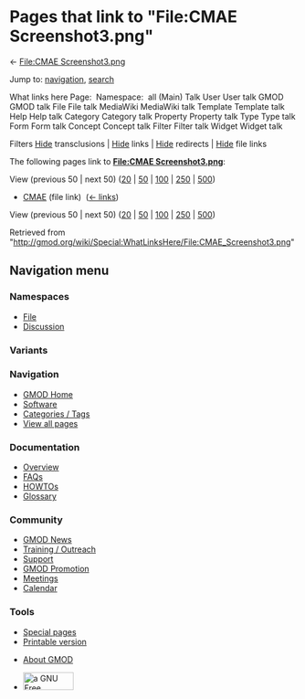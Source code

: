 <div id="mw-page-base" class="noprint">

</div>

<div id="mw-head-base" class="noprint">

</div>

<div id="content" class="mw-body" role="main">

<span id="top"></span>

<div id="mw-js-message" style="display:none;">

</div>



# <span dir="auto">Pages that link to "File:CMAE Screenshot3.png"</span>

<div id="bodyContent">

<div id="contentSub">

← [File:CMAE
Screenshot3.png](/wiki/File:CMAE_Screenshot3.png "File:CMAE Screenshot3.png")

</div>

<div id="jump-to-nav" class="mw-jump">

Jump to: [navigation](#mw-navigation), [search](#p-search)

</div>

<div id="mw-content-text">

What links here Page:  Namespace:  all (Main) Talk User User talk GMOD
GMOD talk File File talk MediaWiki MediaWiki talk Template Template talk
Help Help talk Category Category talk Property Property talk Type Type
talk Form Form talk Concept Concept talk Filter Filter talk Widget
Widget talk

Filters
[Hide](/mediawiki/index.php?title=Special:WhatLinksHere/File:CMAE_Screenshot3.png&hidetrans=1 "Special:WhatLinksHere/File:CMAE Screenshot3.png")
transclusions \|
[Hide](/mediawiki/index.php?title=Special:WhatLinksHere/File:CMAE_Screenshot3.png&hidelinks=1 "Special:WhatLinksHere/File:CMAE Screenshot3.png")
links \|
[Hide](/mediawiki/index.php?title=Special:WhatLinksHere/File:CMAE_Screenshot3.png&hideredirs=1 "Special:WhatLinksHere/File:CMAE Screenshot3.png")
redirects \|
[Hide](/mediawiki/index.php?title=Special:WhatLinksHere/File:CMAE_Screenshot3.png&hideimages=1 "Special:WhatLinksHere/File:CMAE Screenshot3.png")
file links

The following pages link to **[File:CMAE
Screenshot3.png](/wiki/File:CMAE_Screenshot3.png "File:CMAE Screenshot3.png")**:

View (previous 50 \| next 50)
([20](/mediawiki/index.php?title=Special:WhatLinksHere/File:CMAE_Screenshot3.png&limit=20 "Special:WhatLinksHere/File:CMAE Screenshot3.png")
\|
[50](/mediawiki/index.php?title=Special:WhatLinksHere/File:CMAE_Screenshot3.png&limit=50 "Special:WhatLinksHere/File:CMAE Screenshot3.png")
\|
[100](/mediawiki/index.php?title=Special:WhatLinksHere/File:CMAE_Screenshot3.png&limit=100 "Special:WhatLinksHere/File:CMAE Screenshot3.png")
\|
[250](/mediawiki/index.php?title=Special:WhatLinksHere/File:CMAE_Screenshot3.png&limit=250 "Special:WhatLinksHere/File:CMAE Screenshot3.png")
\|
[500](/mediawiki/index.php?title=Special:WhatLinksHere/File:CMAE_Screenshot3.png&limit=500 "Special:WhatLinksHere/File:CMAE Screenshot3.png"))

- [CMAE](/wiki/CMAE "CMAE") (file link) ‎
  <span class="mw-whatlinkshere-tools">([←
  links](/mediawiki/index.php?title=Special:WhatLinksHere&target=CMAE "Special:WhatLinksHere"))</span>

View (previous 50 \| next 50)
([20](/mediawiki/index.php?title=Special:WhatLinksHere/File:CMAE_Screenshot3.png&limit=20 "Special:WhatLinksHere/File:CMAE Screenshot3.png")
\|
[50](/mediawiki/index.php?title=Special:WhatLinksHere/File:CMAE_Screenshot3.png&limit=50 "Special:WhatLinksHere/File:CMAE Screenshot3.png")
\|
[100](/mediawiki/index.php?title=Special:WhatLinksHere/File:CMAE_Screenshot3.png&limit=100 "Special:WhatLinksHere/File:CMAE Screenshot3.png")
\|
[250](/mediawiki/index.php?title=Special:WhatLinksHere/File:CMAE_Screenshot3.png&limit=250 "Special:WhatLinksHere/File:CMAE Screenshot3.png")
\|
[500](/mediawiki/index.php?title=Special:WhatLinksHere/File:CMAE_Screenshot3.png&limit=500 "Special:WhatLinksHere/File:CMAE Screenshot3.png"))

</div>

<div class="printfooter">

Retrieved from
"<http://gmod.org/wiki/Special:WhatLinksHere/File:CMAE_Screenshot3.png>"

</div>

<div id="catlinks" class="catlinks catlinks-allhidden">

</div>

<div class="visualClear">

</div>

</div>

</div>

<div id="mw-navigation">

## Navigation menu

<div id="mw-head">



<div id="left-navigation">

<div id="p-namespaces" class="vectorTabs" role="navigation"
aria-labelledby="p-namespaces-label">

### Namespaces

- <span id="ca-nstab-image"><a href="/wiki/File:CMAE_Screenshot3.png" accesskey="c"
  title="View the file page [c]">File</a></span>
- <span id="ca-talk"><a
  href="/mediawiki/index.php?title=File_talk:CMAE_Screenshot3.png&amp;action=edit&amp;redlink=1"
  accesskey="t"
  title="Discussion about the content page [t]">Discussion</a></span>

</div>

<div id="p-variants" class="vectorMenu emptyPortlet" role="navigation"
aria-labelledby="p-variants-label">

### 

### Variants[](#)

<div class="menu">

</div>

</div>

</div>

<div id="right-navigation">





</div>



</div>

</div>

</div>

<div id="mw-panel">

<div id="p-logo" role="banner">

<a href="/wiki/Main_Page"
style="background-image: url(http://gmod.org/images/GMOD-cogs.png);"
title="Visit the main page"></a>

</div>

<div id="p-Navigation" class="portal" role="navigation"
aria-labelledby="p-Navigation-label">

### Navigation

<div class="body">

- <span id="n-GMOD-Home">[GMOD Home](/wiki/Main_Page)</span>
- <span id="n-Software">[Software](/wiki/GMOD_Components)</span>
- <span id="n-Categories-.2F-Tags">[Categories /
  Tags](/wiki/Categories)</span>
- <span id="n-View-all-pages">[View all
  pages](/wiki/Special:AllPages)</span>

</div>

</div>

<div id="p-Documentation" class="portal" role="navigation"
aria-labelledby="p-Documentation-label">

### Documentation

<div class="body">

- <span id="n-Overview">[Overview](/wiki/Overview)</span>
- <span id="n-FAQs">[FAQs](/wiki/Category:FAQ)</span>
- <span id="n-HOWTOs">[HOWTOs](/wiki/Category:HOWTO)</span>
- <span id="n-Glossary">[Glossary](/wiki/Glossary)</span>

</div>

</div>

<div id="p-Community" class="portal" role="navigation"
aria-labelledby="p-Community-label">

### Community

<div class="body">

- <span id="n-GMOD-News">[GMOD News](/wiki/GMOD_News)</span>
- <span id="n-Training-.2F-Outreach">[Training /
  Outreach](/wiki/Training_and_Outreach)</span>
- <span id="n-Support">[Support](/wiki/Support)</span>
- <span id="n-GMOD-Promotion">[GMOD
  Promotion](/wiki/GMOD_Promotion)</span>
- <span id="n-Meetings">[Meetings](/wiki/Meetings)</span>
- <span id="n-Calendar">[Calendar](/wiki/Calendar)</span>

</div>

</div>

<div id="p-tb" class="portal" role="navigation"
aria-labelledby="p-tb-label">

### Tools

<div class="body">

- <span id="t-specialpages"><a href="/wiki/Special:SpecialPages" accesskey="q"
  title="A list of all special pages [q]">Special pages</a></span>
- <span id="t-print"><a
  href="/mediawiki/index.php?title=Special:WhatLinksHere/File:CMAE_Screenshot3.png&amp;printable=yes"
  rel="alternate" accesskey="p"
  title="Printable version of this page [p]">Printable version</a></span>

</div>

</div>

</div>

</div>

<div id="footer" role="contentinfo">

- <span id="footer-places-about">[About
  GMOD](/wiki/GMOD:About "GMOD:About")</span>

<!-- -->

- <span id="footer-copyrightico">[<img src="http://www.gnu.org/graphics/gfdl-logo-small.png" width="88"
  height="31" alt="a GNU Free Documentation License" />](http://www.gnu.org/licenses/fdl-1.3.html)</span>


<div style="clear:both">

</div>

</div>
